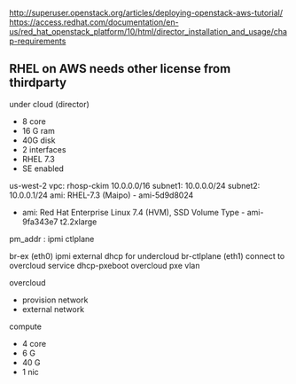 
http://superuser.openstack.org/articles/deploying-openstack-aws-tutorial/
https://access.redhat.com/documentation/en-us/red_hat_openstack_platform/10/html/director_installation_and_usage/chap-requirements


## RHEL on AWS needs other license from thirdparty

under cloud (director)
- 8 core
- 16 G ram
- 40G disk
- 2 interfaces
- RHEL 7.3
- SE enabled


us-west-2
vpc: rhosp-ckim 10.0.0.0/16
  subnet1: 10.0.0.0/24
  subnet2: 10.0.0.1/24
ami: RHEL-7.3 (Maipo) - ami-5d9d8024
- ami: Red Hat Enterprise Linux 7.4 (HVM), SSD Volume Type - ami-9fa343e7
t2.2xlarge


pm_addr : ipmi
ctlplane

br-ex (eth0)
  ipmi
  external
  dhcp for undercloud
br-ctlplane (eth1)
  connect to overcloud
  service dhcp-pxeboot
  overcloud pxe
  vlan


overcloud
  - provision network
  - external network

compute
- 4 core
- 6 G
- 40 G
- 1 nic





